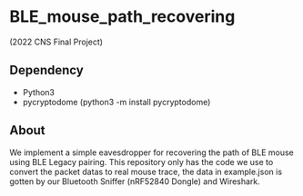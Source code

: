 # BLE_mouse_path_recovering
(2022 CNS Final Project)

## Dependency
* Python3
* pycryptodome (python3 -m install pycryptodome)

## About
We implement a simple eavesdropper for recovering the path of BLE mouse using BLE Legacy pairing.
This repository only has the code we use to convert the packet datas to real mouse trace, the data in example.json is gotten by our Bluetooth Sniffer (nRF52840 Dongle) and Wireshark.
